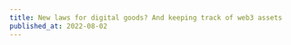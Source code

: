 ```yaml
---
title: New laws for digital goods? And keeping track of web3 assets
published_at: 2022-08-02
---
```

